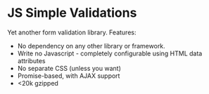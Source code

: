 # JS Simple Validations

Yet another form validation library.  Features:

 - No dependency on any other library or framework.
 - Write no Javascript - completely configurable using HTML data attributes
 - No separate CSS (unless you want)
 - Promise-based, with AJAX support
 - <20k gzipped
